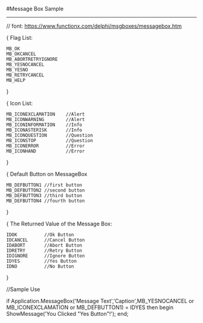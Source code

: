 #Message Box Sample
***
//  font: https://www.functionx.com/delphi/msgboxes/messagebox.htm

  {
    Flag List:

    MB_OK
    MB_OKCANCEL
    MB_ABORTRETRYIGNORE
    MB_YESNOCANCEL
    MB_YESNO
    MB_RETRYCANCEL
    MB_HELP
  }

  {
    Icon List:

    MB_ICONEXCLAMATION    //Alert
    MB_ICONWARNING        //Alert
    MB_ICONINFORMATION    //Info
    MB_ICONASTERISK       //Info
    MB_ICONQUESTION       //Question
    MB_ICONSTOP           //Question
    MB_ICONERROR          //Error
    MB_ICONHAND           //Error
  }

  {
    Default Button on MessageBox

    MB_DEFBUTTON1 //first button
    MB_DEFBUTTON2 //second button
    MB_DEFBUTTON3 //third button
    MB_DEFBUTTON4 //fourth button
  }

  {
    The Returned Value of the Message Box:

    IDOK          //Ok Button
    IDCANCEL      //Cancel Button
    IDABORT       //Abort Button
    IDRETRY       //Retry Button
    IDIGNORE      //Ignore Button
    IDYES         //Yes Button
    IDNO          //No Button
  }

  //Sample Use
  
  if  Application.MessageBox('Message Text','Caption',MB_YESNOCANCEL or MB_ICONEXCLAMATION or MB_DEFBUTTON1)  = IDYES then
  begin
    ShowMessage('You Clicked "Yes Button"!');
  end;